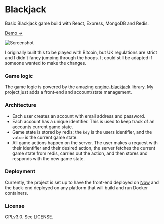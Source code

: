 # Blackjack

Basic Blackjack game build with React, Express, MongoDB and Redis.

[Demo →](https://blackjack.tdjsnelling.now.sh/)

![Screenshot](https://imgur.com/SdObiYu.jpg)

I originally built this to be played with Bitcoin, but UK regulations are strict and I didn't fancy jumping through the hoops. It could still be adapted if someone wanted to make the changes.

### Game logic

The game logic is powered by the amazing [engine-blackjack](https://github.com/kedoska/engine-blackjack) library. My project just adds a front-end and account/state management.

### Architecture

- Each user creates an account with email address and password.
- Each account has a unique identifier. This is used to keep track of an accounts current game state.
- Game state is stored by redis; the `key` is the users identifier, and the `value` is the current game state.
- All game actions happen on the server. The user makes a request with their identifier and their desired action, the server fetches the current game state from redis, carries out the action, and then stores and responds with the new game state.

### Deployment

Currently, the project is set up to have the front-end deployed on [Now](https://now.sh) and the back-end deployed on any platform that will build and run Docker containers.

### License

GPLv3.0. See LICENSE.
